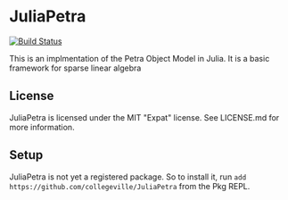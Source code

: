 # JuliaPetra

[![Build Status](https://travis-ci.org/Collegeville/JuliaPetra.jl.svg?branch=master)](https://travis-ci.org/Collegeville/JuliaPetra.jl)

This is an implmentation of the Petra Object Model in Julia.
It is a basic framework for sparse linear algebra

## License

JuliaPetra is licensed under the MIT "Expat" license. See LICENSE.md for more information.

## Setup

JuliaPetra is not yet a registered package.
So to install it, run `add https://github.com/collegeville/JuliaPetra` from the Pkg REPL. 
